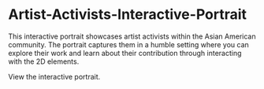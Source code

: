 # Artist-Activists-Interactive-Portrait
This interactive portrait showcases artist activists within the Asian American community. The portrait captures them in a humble setting where you can explore their work and learn about their contribution through interacting with the 2D elements.

View the interactive portrait.
